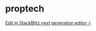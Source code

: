 # proptech

[Edit in StackBlitz next generation editor ⚡️](https://stackblitz.com/~/github.com/exathomes/proptech)